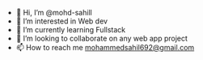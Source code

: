 - 👋 Hi, I’m @mohd-sahill
- 👀 I’m interested in Web dev
- 🌱 I’m currently learning Fullstack
- 💞️ I’m looking to collaborate on any web app project
- 📫 How to reach me mohammedsahil692@gmail.com

<!---
mohd-sahill/mohd-sahill is a ✨ special ✨ repository because its `README.md` (this file) appears on your GitHub profile.
You can click the Preview link to take a look at your changes.
--->
